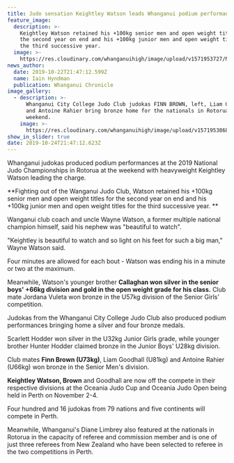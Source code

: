 ```yaml
---
title: Judo sensation Keightley Watson leads Whanganui podium performances
feature_image:
  description: >-
    Keightley Watson retained his +100kg senior men and open weight titles for
    the second year on end and his +100kg junior men and open weight titles for
    the third successive year.
  image: >-
    https://res.cloudinary.com/whanganuihigh/image/upload/v1571953727/News/Keightley-23.10.19.Chron.jpg
news_author:
  date: 2019-10-22T21:47:12.599Z
  name: Iain Hyndman
  publication: Whanganui Chronicle
image_gallery:
  - description: >-
      Whanganui City College Judo Club judokas FINN BROWN, left, Liam Goodhall
      and Antoine Rahier bring bronze home for the nationals in Rotorua at the
      weekend.
    image: >-
      https://res.cloudinary.com/whanganuihigh/image/upload/v1571953868/News/Finn_Brown._Chron_23.10.19.jpg
show_in_slider: true
date: 2019-10-24T21:47:12.623Z
---
```

Whanganui judokas produced podium performances at the 2019 National Judo Championships in Rotorua at the weekend with heavyweight Keightley Watson leading the charge.

**Fighting out of the Wanganui Judo Club, Watson retained his +100kg senior men and open weight titles for the second year on end and his +100kg junior men and open weight titles for the third successive year.**

Wanganui club coach and uncle Wayne Watson, a former multiple national champion himself, said his nephew was "beautiful to watch".

"Keightley is beautiful to watch and so light on his feet for such a big man," Wayne Watson said.

Four minutes are allowed for each bout - Watson was ending his in a minute or two at the maximum.

Meanwhile, Watson's younger brother **Callaghan won silver in the senior boys' +66kg division and gold in the open weight grade for his class.** Club mate Jordana Vuleta won bronze in the U57kg division of the Senior Girls' competition.

Judokas from the Whanganui City College Judo Club also produced podium performances bringing home a silver and four bronze medals.

Scarlett Hodder won silver in the U32kg Junior Girls grade, while younger brother Hunter Hodder claimed bronze in the Junior Boys' U28kg division.

Club mates **Finn Brown (U73kg)**, Liam Goodhall (U81kg) and Antoine Rahier (U66kg) won bronze in the Senior Men's division.

**Keightley Watson, Brown** and Goodhall are now off the compete in their respective divisions at the Oceania Judo Cup and Oceania Judo Open being held in Perth on November 2-4.

Four hundred and 16 judokas from 79 nations and five continents will compete in Perth.

Meanwhile, Whanganui's Diane Limbrey also featured at the nationals in Rotorua in the capacity of referee and commission member and is one of just three referees from New Zealand who have been selected to referee in the two competitions in Perth.
